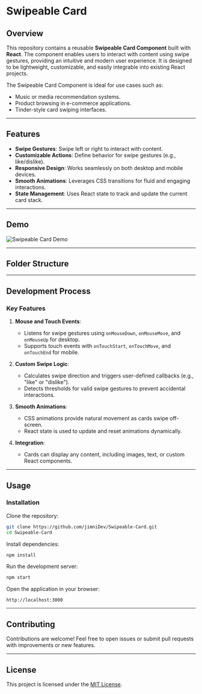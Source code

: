 # Swipeable Card

## Overview

This repository contains a reusable **Swipeable Card Component** built with **React**. The component enables users to interact with content using swipe gestures, providing an intuitive and modern user experience. It is designed to be lightweight, customizable, and easily integrable into existing React projects.

The Swipeable Card Component is ideal for use cases such as:
- Music or media recommendation systems.
- Product browsing in e-commerce applications.
- Tinder-style card swiping interfaces.

---

## Features

- **Swipe Gestures**: Swipe left or right to interact with content.
- **Customizable Actions**: Define behavior for swipe gestures (e.g., like/dislike).
- **Responsive Design**: Works seamlessly on both desktop and mobile devices.
- **Smooth Animations**: Leverages CSS transitions for fluid and engaging interactions.
- **State Management**: Uses React state to track and update the current card stack.

---

## Demo

![Swipeable Card Demo](https://user-images.githubusercontent.com/demo-placeholder.gif)

---

## Folder Structure

---

## Development Process

### Key Features
1. **Mouse and Touch Events**:
   - Listens for swipe gestures using `onMouseDown`, `onMouseMove`, and `onMouseUp` for desktop.
   - Supports touch events with `onTouchStart`, `onTouchMove`, and `onTouchEnd` for mobile.

2. **Custom Swipe Logic**:
   - Calculates swipe direction and triggers user-defined callbacks (e.g., "like" or "dislike").
   - Detects thresholds for valid swipe gestures to prevent accidental interactions.

3. **Smooth Animations**:
   - CSS animations provide natural movement as cards swipe off-screen.
   - React state is used to update and reset animations dynamically.

4. **Integration**:
   - Cards can display any content, including images, text, or custom React components.

---

## Usage

### Installation
Clone the repository:
```bash
git clone https://github.com/jimniDev/Swipeable-Card.git
cd Swipeable-Card
```

Install dependencies:
```bash
npm install
```

Run the development server:
```bash
npm start
```

Open the application in your browser:
```
http://localhost:3000
```

---

## Contributing

Contributions are welcome! Feel free to open issues or submit pull requests with improvements or new features.

---

## License

This project is licensed under the [MIT License](LICENSE).
